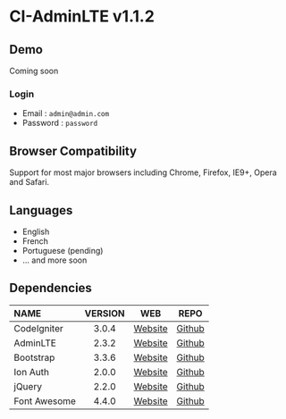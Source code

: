# CI-AdminLTE v1.1.2

## Demo

Coming soon

### Login
 * Email : `admin@admin.com`
 * Password : `password`

## Browser Compatibility
Support for most major browsers including Chrome, Firefox, IE9+, Opera and Safari.

## Languages
  * English
  * French
  * Portuguese (pending)
  * ... and more soon
 
## Dependencies
| NAME | VERSION | WEB | REPO |
| :--- | :---: | :---: | :---: |
| CodeIgniter | 3.0.4 | [Website](http://codeigniter.com) | [Github](https://github.com/bcit-ci/CodeIgniter/)
| AdminLTE | 2.3.2 | [Website](https://almsaeedstudio.com) | [Github](https://github.com/almasaeed2010/AdminLTE/)
| Bootstrap | 3.3.6 | [Website](http://getbootstrap.com) | [Github](https://github.com/twbs/bootstrap)
| Ion Auth | 2.0.0 | [Website](http://benedmunds.com/ion_auth) | [Github](https://github.com/benedmunds/CodeIgniter-Ion-Auth)
| jQuery | 2.2.0 | [Website](http://jquery.com) | [Github](https://github.com/jquery/jquery)
| Font Awesome | 4.4.0 | [Website](http://fortawesome.github.io/Font-Awesome/) | [Github](https://github.com/FortAwesome/Font-Awesome)
